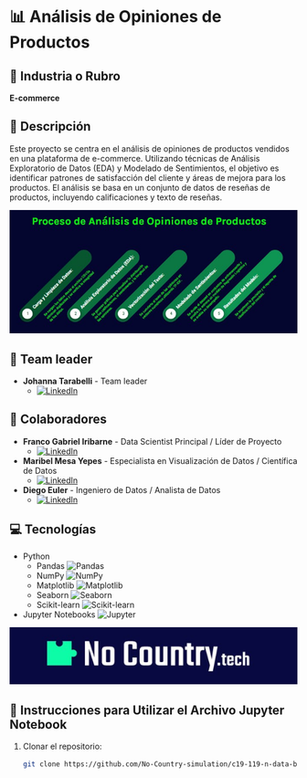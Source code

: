 # 📊 Análisis de Opiniones de Productos

## 🏢 Industria o Rubro
**E-commerce**

## 📄 Descripción
Este proyecto se centra en el análisis de opiniones de productos vendidos en una plataforma de e-commerce. Utilizando técnicas de Análisis Exploratorio de Datos (EDA) y Modelado de Sentimientos, el objetivo es identificar patrones de satisfacción del cliente y áreas de mejora para los productos. El análisis se basa en un conjunto de datos de reseñas de productos, incluyendo calificaciones y texto de reseñas.


<div align="center">
  <img src="proceso.jpg" alt="Proceso de Análisis de Opiniones de Productos">
</div>


## 👥 Team leader 
- **Johanna Tarabelli** - Team leader
  - [![LinkedIn](https://img.shields.io/badge/LinkedIn-Profile-blue)](https://www.linkedin.com/in/Johanna-Tarabelli/)

## 👥 Colaboradores
- **Franco Gabriel Iribarne** - Data Scientist Principal / Líder de Proyecto
  - [![LinkedIn](https://img.shields.io/badge/LinkedIn-Profile-blue)](https://www.linkedin.com/in/franco-gabriel-iribarne-4101a32ab/)
- **Maribel Mesa Yepes** - Especialista en Visualización de Datos / Científica de Datos
  - [![LinkedIn](https://img.shields.io/badge/LinkedIn-Profile-blue)](https://www.linkedin.com/in/maribel-mesa-yepes-008549245/)
- **Diego Euler** - Ingeniero de Datos / Analista de Datos
  - [![LinkedIn](https://img.shields.io/badge/LinkedIn-Profile-blue)](https://www.linkedin.com/in/diego-eduardo-euler-4546651ba/)



## 💻 Tecnologías
- Python
  - Pandas ![Pandas](https://img.shields.io/badge/Library-Pandas-blue)
  - NumPy ![NumPy](https://img.shields.io/badge/Library-NumPy-blue)
  - Matplotlib ![Matplotlib](https://img.shields.io/badge/Library-Matplotlib-blue)
  - Seaborn ![Seaborn](https://img.shields.io/badge/Library-Seaborn-blue)
  - Scikit-learn ![Scikit-learn](https://img.shields.io/badge/Library-Scikit--learn-blue)
- Jupyter Notebooks ![Jupyter](https://img.shields.io/badge/Tool-Jupyter-orange)


<div align="center">
  <img src="No_Country.jpg" alt="No Country">
</div>



## 📝 Instrucciones para Utilizar el Archivo Jupyter Notebook

1. Clonar el repositorio:
   ```bash
   git clone https://github.com/No-Country-simulation/c19-119-n-data-bi.git
